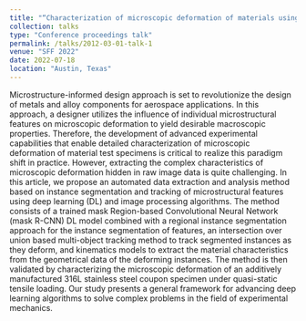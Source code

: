 ```yaml
---
title: "“Characterization of microscopic deformation of materials using deep learning methods"
collection: talks
type: "Conference proceedings talk"
permalink: /talks/2012-03-01-talk-1
venue: "SFF 2022"
date: 2022-07-18
location: "Austin, Texas"
---
```


Microstructure-informed design approach is set to revolutionize the design of metals and alloy components for aerospace applications. In this approach, a designer utilizes the influence of individual microstructural features on microscopic deformation to yield desirable macroscopic properties. Therefore, the development of advanced experimental capabilities that enable detailed characterization of microscopic deformation of material test specimens is critical to realize this paradigm shift in practice. However, extracting the complex characteristics of microscopic deformation hidden in raw image data is quite challenging. In this article, we propose an automated data extraction and analysis method based on instance segmentation and tracking of microstructural features using deep learning (DL) and image processing algorithms. The method consists of a trained mask Region-based Convolutional Neural Network (mask R-CNN) DL model combined with a regional instance segmentation approach for the instance segmentation of features, an intersection over union based multi-object tracking method to track segmented instances as they deform, and kinematics models to extract the material characteristics from the geometrical data of the deforming instances. The method is then validated by characterizing the microscopic deformation of an additively manufactured 316L stainless steel coupon specimen under quasi-static tensile loading. Our study presents a general framework for advancing deep learning algorithms to solve complex problems in the field of experimental mechanics.
